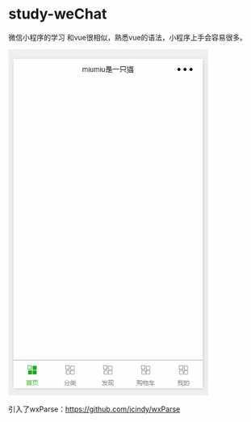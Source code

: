 # study-weChat
微信小程序的学习
和vue很相似，熟悉vue的语法，小程序上手会容易很多。

![](https://raw.githubusercontent.com/mozzieMIUMIU/study-weChat/master/img/demo.gif)

引入了wxParse：https://github.com/icindy/wxParse